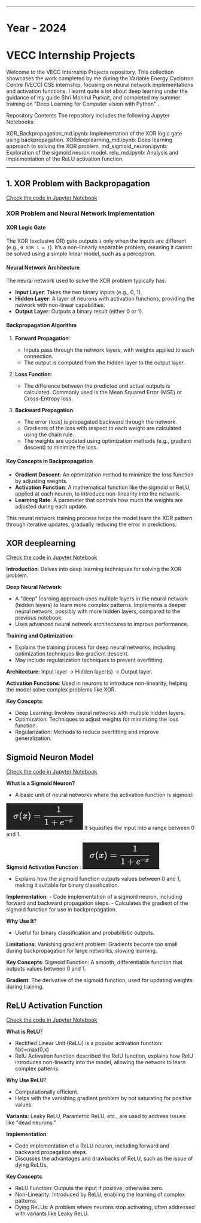 ********************************************************************************************************************************
# Year - 2024
# VECC Internship Projects
Welcome to the VECC Internship Projects repository. This collection showcases the work completed by me during the Variable Energy Cyclotron Centre (VECC) CSE internship, focusing on neural network implementations and activation functions. I learnt quite a lot about deep learning under the guidance of my guide Shri Monirul Purkait, and completed my summer training on "Deep Learning for Computer vision with Python" .

Repository Contents
The repository includes the following Jupyter Notebooks:

XOR_Backpropagation_md.ipynb: Implementation of the XOR logic gate using backpropagation.
XORdeeplearning_md.ipynb: Deep learning approach to solving the XOR problem.
md_sigmoid_neuron.ipynb: Exploration of the sigmoid neuron model.
relu_md.ipynb: Analysis and implementation of the ReLU activation function.
********************************************************************************************************************************

## 1. XOR Problem with Backpropagation 
[Check the code in Jupyter Notebook](XOR_Backpropagation_md.ipynb)

### XOR Problem and Neural Network Implementation

#### **XOR Logic Gate**
The XOR (exclusive OR) gate outputs `1` only when the inputs are different (e.g., `0 XOR 1 = 1`). It’s a non-linearly separable problem, meaning it cannot be solved using a simple linear model, such as a perceptron.

#### **Neural Network Architecture**
The neural network used to solve the XOR problem typically has:
- **Input Layer**: Takes the two binary inputs (e.g., 0, 1).
- **Hidden Layer**: A layer of neurons with activation functions, providing the network with non-linear capabilities.
- **Output Layer**: Outputs a binary result (either 0 or 1).

#### **Backpropagation Algorithm**
1. **Forward Propagation**:
   - Inputs pass through the network layers, with weights applied to each connection.
   - The output is computed from the hidden layer to the output layer.

2. **Loss Function**:
   - The difference between the predicted and actual outputs is calculated. Commonly used is the Mean Squared Error (MSE) or Cross-Entropy loss.

3. **Backward Propagation**:
   - The error (loss) is propagated backward through the network.
   - Gradients of the loss with respect to each weight are calculated using the chain rule.
   - The weights are updated using optimization methods (e.g., gradient descent) to minimize the loss.

#### **Key Concepts in Backpropagation**
- **Gradient Descent**: An optimization method to minimize the loss function by adjusting weights.
- **Activation Function**: A mathematical function like the sigmoid or ReLU, applied at each neuron, to introduce non-linearity into the network.
- **Learning Rate**: A parameter that controls how much the weights are adjusted during each update.

This neural network training process helps the model learn the XOR pattern through iterative updates, gradually reducing the error in predictions.

## XOR deeplearning
[Check the code in Jupyter Notebook](XORdeeplearning_md.ipynb)

**Introduction**: Delves into deep learning techniques for solving the XOR problem.

**Deep Neural Network**: 
- A "deep" learning approach uses multiple layers in the neural network (hidden layers) to learn more complex patterns. Implements a deeper neural network, possibly with more hidden layers, compared to the previous notebook.
- Uses advanced neural network architectures to improve performance.

**Training and Optimization**:
- Explains the training process for deep neural networks, including optimization techniques like gradient descent.
- May include regularization techniques to prevent overfitting.

**Architecture**:
Input layer → Hidden layer(s) → Output layer.

**Activation Functions**:
Used in neurons to introduce non-linearity, helping the model solve complex problems like XOR.

**Key Concepts**:
* Deep Learning: Involves neural networks with multiple hidden layers.
* Optimization: Techniques to adjust weights for minimizing the loss function.
* Regularization: Methods to reduce overfitting and improve generalization.

##  Sigmoid Neuron Model 
[Check the code in Jupyter Notebook](sigmoid_neuron.ipynb)

**What is a Sigmoid Neuron?**
- A basic unit of neural networks where the activation function is sigmoid:
<img src="images\sigmoid.png" alt="Sigmoid formula" title="Sigmoid formula pic">
It squashes the input into a range between 0 and 1.

**Sigmoid Activation Function** : 
    <img src="images\sigmoid.png" alt="Sigmoid formula" title="Sigmoid formula pic">
- Explains how the sigmoid function outputs values between 0 and 1, making it suitable for binary classification.

**Implementation**: 
    - Code implementation of a sigmoid neuron, including forward and backward propagation steps.
    - Calculates the gradient of the sigmoid function for use in backpropagation.
    
**Why Use It**?
- Useful for binary classification and probabilistic outputs.
    
**Limitations**:
Vanishing gradient problem: Gradients become too small during backpropagation for large networks, slowing learning.

**Key Concepts**:
Sigmoid Function: A smooth, differentiable function that outputs values between 0 and 1.

**Gradient**: The derivative of the sigmoid function, used for updating weights during training.

## ReLU Activation Function
[Check the code in Jupyter Notebook](relu_md.ipynb)

**What is ReLU**?
- Rectified Linear Unit (ReLU) is a popular activation function: f(x)=max(0,x)
- RelU Activation function described the RelU function, explains how RelU introduces non-linearity into the model, allowing the network to learn complex patterns.

**Why Use ReLU**?
- Computationally efficient.
- Helps with the vanishing gradient problem by not saturating for positive values.

**Variants**:
Leaky ReLU, Parametric ReLU, etc., are used to address issues like "dead neurons."

**Implementation**:
- Code implementation of a ReLU neuron, including forward and backward propagation steps.
- Discusses the advantages and drawbacks of ReLU, such as the issue of dying ReLUs.

**Key Concepts**:
- ReLU Function: Outputs the input if positive, otherwise zero.
- Non-Linearity: Introduced by ReLU, enabling the learning of complex patterns.
- Dying ReLUs: A problem where neurons stop activating, often addressed with variants like Leaky ReLU.